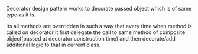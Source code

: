 Decorator design pattern works to decorate passed object which is of same type as it is.

Its all methods are overridden in such a way that every time when method is called on
decorator it first delegate the call to same method of composite object(passed at 
decorator construction time) and then decorate/add additional logic to that in 
 current class. 